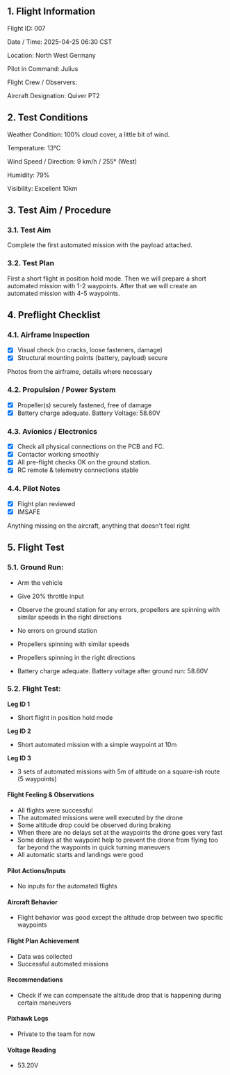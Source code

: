 ## 1. Flight Information

Flight ID: 007

Date / Time: 2025-04-25 06:30 CST

Location: North West Germany

Pilot in Command: Julius

Flight Crew / Observers:

Aircraft Designation: Quiver PT2

## 2. Test Conditions

Weather Condition: 100% cloud cover, a little bit of wind.

Temperature: 13°C

Wind Speed / Direction: 9 km/h / 255° (West)

Humidity: 79%

Visibility: Excellent 10km

## 3. Test Aim / Procedure

### 3.1. Test Aim

Complete the first automated mission with the payload attached.

### 3.2. Test Plan

First a short flight in position hold mode. Then we will prepare a short automated mission with 1-2 waypoints. After that we will create an automated mission with 4-5 waypoints.

## 4. Preflight Checklist

### 4.1. Airframe Inspection

- [x] Visual check (no cracks, loose fasteners, damage)
- [x] Structural mounting points (battery, payload) secure

Photos from the airframe, details where necessary

### 4.2. Propulsion / Power System

- [x] Propeller(s) securely fastened, free of damage
- [x] Battery charge adequate. Battery Voltage: 58.60V

### 4.3. Avionics / Electronics

- [x] Check all physical connections on the PCB and FC.
- [x] Contactor working smoothly
- [x] All pre-flight checks OK on the ground station.
- [x] RC remote & telemetry connections stable

### 4.4. Pilot Notes

- [x] Flight plan reviewed
- [x] IMSAFE

Anything missing on the aircraft, anything that doesn't feel right

## 5. Flight Test

### 5.1. Ground Run:

- Arm the vehicle

- Give 20% throttle input

- Observe the ground station for any errors, propellers are spinning with similar speeds in the right directions

- No errors on ground station

- Propellers spinning with similar speeds

- Propellers spinning in the right directions

- Battery charge adequate. Battery voltage after ground run: 58.60V

### 5.2. Flight Test:

**Leg ID 1**
- Short flight in position hold mode

**Leg ID 2**
- Short automated mission with a simple waypoint at 10m

**Leg ID 3**
- 3 sets of automated missions with 5m of altitude on a square-ish route (5 waypoints)

#### Flight Feeling & Observations

- All flights were successful
- The automated missions were well executed by the drone
- Some altitude drop could be observed during braking
- When there are no delays set at the waypoints the drone goes very fast
- Some delays at the waypoint help to prevent the drone from flying too far beyond the waypoints in quick turning maneuvers
- All automatic starts and landings were good

#### Pilot Actions/Inputs

- No inputs for the automated flights

#### Aircraft Behavior

- Flight behavior was good except the altitude drop between two specific waypoints

#### Flight Plan Achievement

- Data was collected
- Successful automated missions

#### Recommendations

- Check if we can compensate the altitude drop that is happening during certain maneuvers

#### Pixhawk Logs

- Private to the team for now

#### Voltage Reading

- 53.20V
